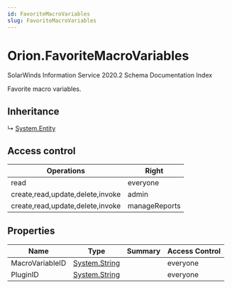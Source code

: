 ```yaml
---
id: FavoriteMacroVariables
slug: FavoriteMacroVariables
---
```


# Orion.FavoriteMacroVariables

SolarWinds Information Service 2020.2 Schema Documentation Index

Favorite macro variables.

## Inheritance

↳ [System.Entity](./../System/Entity)

## Access control

| Operations | Right |
| ------ | ------ |
| read | everyone |
| create,read,update,delete,invoke | admin |
| create,read,update,delete,invoke | manageReports |

## Properties

| Name | Type | Summary | Access Control |
| ------ | ------ | ------ | ------ |
| MacroVariableID | [System.String](https://docs.microsoft.com/en-us/dotnet/api/system.string) |  | everyone |
| PluginID | [System.String](https://docs.microsoft.com/en-us/dotnet/api/system.string) |  | everyone |

